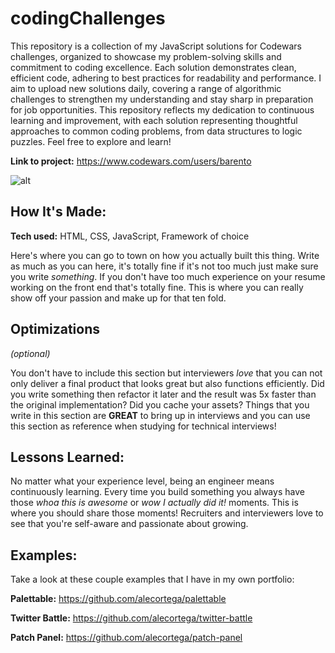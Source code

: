 # codingChallenges
This repository is a collection of my JavaScript solutions for Codewars challenges, organized to showcase my problem-solving skills and commitment to coding excellence. Each solution demonstrates clean, efficient code, adhering to best practices for readability and performance. I aim to upload new solutions daily, covering a range of algorithmic challenges to strengthen my understanding and stay sharp in preparation for job opportunities. This repository reflects my dedication to continuous learning and improvement, with each solution representing thoughtful approaches to common coding problems, from data structures to logic puzzles. Feel free to explore and learn!


**Link to project:** https://www.codewars.com/users/barento

![alt](https://encrypted-tbn0.gstatic.com/images?q=tbn:ANd9GcTaDgBT3QWhn-DK_OLIXAmDoYJT_rW-Hpi1TmCwnE9xxQvxQPZAKZ7ttxnPQhFuWtWH6y8&usqp=CAU)

## How It's Made:

**Tech used:** HTML, CSS, JavaScript, Framework of choice

Here's where you can go to town on how you actually built this thing. Write as much as you can here, it's totally fine if it's not too much just make sure you write *something*. If you don't have too much experience on your resume working on the front end that's totally fine. This is where you can really show off your passion and make up for that ten fold.

## Optimizations
*(optional)*

You don't have to include this section but interviewers *love* that you can not only deliver a final product that looks great but also functions efficiently. Did you write something then refactor it later and the result was 5x faster than the original implementation? Did you cache your assets? Things that you write in this section are **GREAT** to bring up in interviews and you can use this section as reference when studying for technical interviews!

## Lessons Learned:

No matter what your experience level, being an engineer means continuously learning. Every time you build something you always have those *whoa this is awesome* or *wow I actually did it!* moments. This is where you should share those moments! Recruiters and interviewers love to see that you're self-aware and passionate about growing.

## Examples:
Take a look at these couple examples that I have in my own portfolio:

**Palettable:** https://github.com/alecortega/palettable

**Twitter Battle:** https://github.com/alecortega/twitter-battle

**Patch Panel:** https://github.com/alecortega/patch-panel